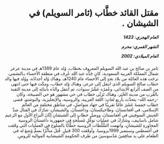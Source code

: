 <h1 dir="rtl">مقتل القائد خطَّاب (ثامر السويلم) في الشيشان .</h1>

<h5 dir="rtl">العام الهجري:  1423

الشهر القمري: محرم

العام الميلادي: 2002</h5>

<p dir="rtl">ثامر بن صالح بن عبد الله السويلم المعروف بخطاب، وُلد عامَ 1389هـ في مدينة عرعر شمالَ المملكة العربية السعودية، كان جَدُّه عبد الله عُرِف في منطقة الأحساء بـالنشمي، نزحَت هذه العائلة من بلاد نجدٍ إلى الأحساء عامَ 1240هـ، وهناك وُلد أجدادُه، ووُلد فيها والد خطاب صالح السويلم الذي انتقل إلى عرعر، وهناك وُلد خطاب، ومكَث فيها حتى انتهى من الصف الرابع الابتدائي، وعُمرُه عَشْرُ سنوات، ثم انتقل والدُه بأبنائِه إلى مدينة الثقبة بالقُربِ من مدينة الخُبَر، وهناك تَرَبَّى خطاب في حي مشهور هو حي الصبيخة، وكان -رحمه الله- يتحدَّث بأربع لغاتٍ: اللغة العربية، والروسية، والإنجليزية، والبوشتو، قضى خطاب خمسةَ عَشَرَ عامًا تقريبًا في جهاد متواصلٍ، في مناطق مختلفةٍ من العالم الإسلامي، في أفغانستانَ، وطاجيكستانَ، وداغستانَ، والشيشانِ، شارَكَ في القتال ضدَّ الجيش السوفيتي في أفغانستانَ، ووصل خطاب إلى الشيشانِ إبَّانَ النزاعِ الأولِ مع الزعيم شامل باساييف، وشارَكَ في عمليات توغُّلٍ مُسلَّحةٍ في جمهورية داغستانَ الروسية المجاوِرةِ للشيشانِ، واتهمت السُّلْطات الروسية خطَّابًا بالضلوع في العمليات التي وقَعَت في أغسطس وسبتمبر 1999بروسيا، وأوقَعَت 300 قتيلٍ. قُتلَ متأثِّرًا بسمٍّ وُضعَ له في الطعام على يد منافِقينَ مَدْسوسينَ من طرف الحكومةِ الشيشانية الموالية للروسِ.</p></br>
